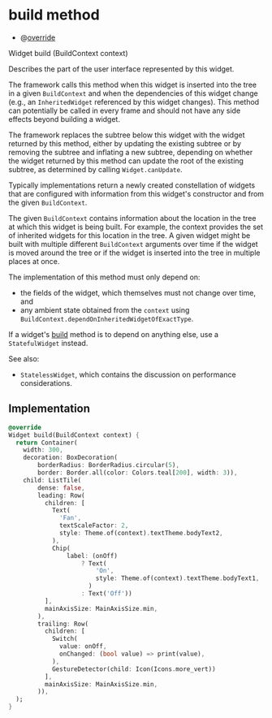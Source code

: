 


# build method







- @[override](https://api.flutter.dev/flutter/dart-core/override-constant.html)

Widget build
(BuildContext context)





<p>Describes the part of the user interface represented by this widget.</p>
<p>The framework calls this method when this widget is inserted into the tree
in a given <code>BuildContext</code> and when the dependencies of this widget change
(e.g., an <code>InheritedWidget</code> referenced by this widget changes). This
method can potentially be called in every frame and should not have any side
effects beyond building a widget.</p>
<p>The framework replaces the subtree below this widget with the widget
returned by this method, either by updating the existing subtree or by
removing the subtree and inflating a new subtree, depending on whether the
widget returned by this method can update the root of the existing
subtree, as determined by calling <code>Widget.canUpdate</code>.</p>
<p>Typically implementations return a newly created constellation of widgets
that are configured with information from this widget's constructor and
from the given <code>BuildContext</code>.</p>
<p>The given <code>BuildContext</code> contains information about the location in the
tree at which this widget is being built. For example, the context
provides the set of inherited widgets for this location in the tree. A
given widget might be built with multiple different <code>BuildContext</code>
arguments over time if the widget is moved around the tree or if the
widget is inserted into the tree in multiple places at once.</p>
<p>The implementation of this method must only depend on:</p>
<ul>
<li>the fields of the widget, which themselves must not change over time,
and</li>
<li>any ambient state obtained from the <code>context</code> using
<code>BuildContext.dependOnInheritedWidgetOfExactType</code>.</li>
</ul>
<p>If a widget's <a href="../../components_device_control/DeviceControl/build.md">build</a> method is to depend on anything else, use a
<code>StatefulWidget</code> instead.</p>
<p>See also:</p>
<ul>
<li><code>StatelessWidget</code>, which contains the discussion on performance considerations.</li>
</ul>



## Implementation

```dart
@override
Widget build(BuildContext context) {
  return Container(
    width: 300,
    decoration: BoxDecoration(
        borderRadius: BorderRadius.circular(5),
        border: Border.all(color: Colors.teal[200], width: 3)),
    child: ListTile(
        dense: false,
        leading: Row(
          children: [
            Text(
              'Fan',
              textScaleFactor: 2,
              style: Theme.of(context).textTheme.bodyText2,
            ),
            Chip(
                label: (onOff)
                    ? Text(
                        'On',
                        style: Theme.of(context).textTheme.bodyText1,
                      )
                    : Text('Off'))
          ],
          mainAxisSize: MainAxisSize.min,
        ),
        trailing: Row(
          children: [
            Switch(
              value: onOff,
              onChanged: (bool value) => print(value),
            ),
            GestureDetector(child: Icon(Icons.more_vert))
          ],
          mainAxisSize: MainAxisSize.min,
        )),
  );
}
```







